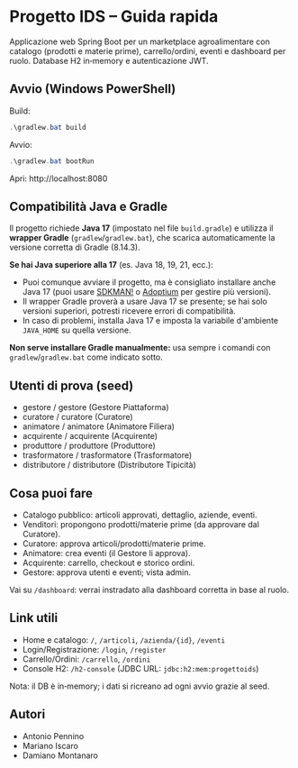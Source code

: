 # Progetto IDS – Guida rapida

Applicazione web Spring Boot per un marketplace agroalimentare con catalogo (prodotti e materie prime), carrello/ordini, eventi e dashboard per ruolo. Database H2 in‑memory e autenticazione JWT.

## Avvio (Windows PowerShell)

Build:

```powershell
.\gradlew.bat build
```

Avvio:
```powershell
.\gradlew.bat bootRun
```

Apri: http://localhost:8080

## Compatibilità Java e Gradle

Il progetto richiede **Java 17** (impostato nel file `build.gradle`) e utilizza il **wrapper Gradle** (`gradlew`/`gradlew.bat`), che scarica automaticamente la versione corretta di Gradle (8.14.3).

**Se hai Java superiore alla 17** (es. Java 18, 19, 21, ecc.):
- Puoi comunque avviare il progetto, ma è consigliato installare anche Java 17 (puoi usare [SDKMAN!](https://sdkman.io/) o [Adoptium](https://adoptium.net/) per gestire più versioni).
- Il wrapper Gradle proverà a usare Java 17 se presente; se hai solo versioni superiori, potresti ricevere errori di compatibilità.
- In caso di problemi, installa Java 17 e imposta la variabile d'ambiente `JAVA_HOME` su quella versione.

**Non serve installare Gradle manualmente:** usa sempre i comandi con `gradlew`/`gradlew.bat` come indicato sotto.

## Utenti di prova (seed)

- gestore / gestore (Gestore Piattaforma)
- curatore / curatore (Curatore)
- animatore / animatore (Animatore Filiera)
- acquirente / acquirente (Acquirente)
- produttore / produttore (Produttore)
- trasformatore / trasformatore (Trasformatore)
- distributore / distributore (Distributore Tipicità)

## Cosa puoi fare

- Catalogo pubblico: articoli approvati, dettaglio, aziende, eventi.
- Venditori: propongono prodotti/materie prime (da approvare dal Curatore).
- Curatore: approva articoli/prodotti/materie prime.
- Animatore: crea eventi (il Gestore li approva).
- Acquirente: carrello, checkout e storico ordini.
- Gestore: approva utenti e eventi; vista admin.

Vai su `/dashboard`: verrai instradato alla dashboard corretta in base al ruolo.

## Link utili

- Home e catalogo: `/`, `/articoli`, `/azienda/{id}`, `/eventi`
- Login/Registrazione: `/login`, `/register`
- Carrello/Ordini: `/carrello`, `/ordini`
- Console H2: `/h2-console` (JDBC URL: `jdbc:h2:mem:progettoids`)

Nota: il DB è in‑memory; i dati si ricreano ad ogni avvio grazie al seed.

## Autori

- Antonio Pennino
- Mariano Iscaro
- Damiano Montanaro
